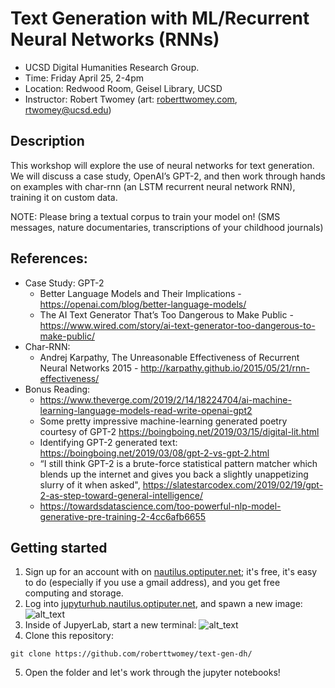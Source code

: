 # Text Generation with ML/Recurrent Neural Networks (RNNs)

- UCSD Digital Humanities Research Group. 
- Time: Friday April 25, 2-4pm
- Location: Redwood Room, Geisel Library, UCSD
- Instructor: Robert Twomey (art: [roberttwomey.com](roberttwomey.com), rtwomey@ucsd.edu)

## Description
This workshop will explore the use of neural networks for text generation. We will discuss a case study, OpenAI’s GPT-2, and then work through hands on examples with char-rnn (an LSTM recurrent neural network RNN), training it on custom data. 

NOTE: Please bring a textual corpus to train your model on! (SMS messages, nature documentaries, transcriptions of your childhood journals)

## References: 

- Case Study: GPT-2 
  - Better Language Models and Their Implications - https://openai.com/blog/better-language-models/
  - The AI Text Generator That’s Too Dangerous to Make Public - https://www.wired.com/story/ai-text-generator-too-dangerous-to-make-public/
- Char-RNN: 
  - Andrej Karpathy, The Unreasonable Effectiveness of Recurrent Neural Networks 2015 - http://karpathy.github.io/2015/05/21/rnn-effectiveness/
- Bonus Reading:
  - https://www.theverge.com/2019/2/14/18224704/ai-machine-learning-language-models-read-write-openai-gpt2
  - Some pretty impressive machine-learning generated poetry courtesy of GPT-2 https://boingboing.net/2019/03/15/digital-lit.html
  - Identifying GPT-2 generated text: https://boingboing.net/2019/03/08/gpt-2-vs-gpt-2.html
  - “I still think GPT-2 is a brute-force statistical pattern matcher which blends up the internet and gives you back a slightly unappetizing slurry of it when asked", https://slatestarcodex.com/2019/02/19/gpt-2-as-step-toward-general-intelligence/
  - https://towardsdatascience.com/too-powerful-nlp-model-generative-pre-training-2-4cc6afb6655

## Getting started
1. Sign up for an account with on [nautilus.optiputer.net](nautilus.optiputer.net); it's free, it's easy to do (especially if you use a gmail address), and you get free computing and storage.
2. Log into [jupyturhub.nautilus.optiputer.net](jupyturhub.nautilus.optiputer.net), and spawn a new image: 
![alt_text](https://raw.githubusercontent.com/roberttwomey/text-gen-dh/master/images/jupyterhub_launch.png "Login Screen")
3. Inside of JupyerLab, start a new terminal:
![alt_text](https://raw.githubusercontent.com/roberttwomey/text-gen-dh/master/images/launch_terminal.png "Launch Terminal")
4. Clone this repository: 

```git clone https://github.com/roberttwomey/text-gen-dh/```

5. Open the folder and let's work through the jupyter notebooks!

